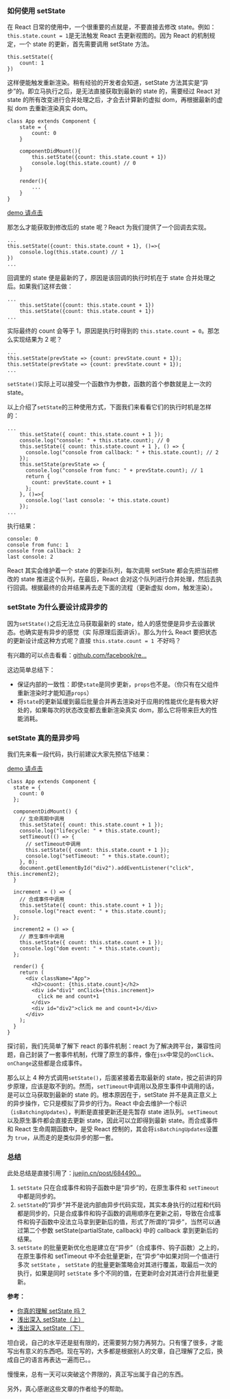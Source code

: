 ### 如何使用 setState

在 React 日常的使用中，一个很重要的点就是，不要直接去修改 state。例如：`this.state.count = 1`是无法触发 React 去更新视图的。因为 React 的机制规定，一个 state 的更新，首先需要调用 setState 方法。

```
this.setState({
    count: 1
})
```

这样便能触发重新渲染。稍有经验的开发者会知道，setState 方法其实是“异步”的。即立马执行之后，是无法直接获取到最新的 state 的，需要经过 React 对 state 的所有改变进行合并处理之后，才会去计算新的虚拟 dom，再根据最新的虚拟 dom 去重新渲染真实 dom。

```
class App extends Component {
	state = {
        count: 0
	}

    componentDidMount(){
        this.setState({count: this.state.count + 1})
        console.log(this.state.count) // 0
    }

    render(){
        ...
    }
}
```

[demo 请点击](https://link.juejin.cn/?target=https%3A%2F%2Fcodesandbox.io%2Fs%2Fxpk8qqx9pz%3Fexpanddevtools%3D1 "https://codesandbox.io/s/xpk8qqx9pz?expanddevtools=1")

那怎么才能获取到修改后的 state 呢？React 为我们提供了一个回调去实现。

```
...
this.setState({count: this.state.count + 1}, ()=>{
    console.log(this.state.count) // 1
})
...
```

回调里的 state 便是最新的了，原因是该回调的执行时机在于 state 合并处理之后。如果我们这样去做：

```
...
	this.setState({count: this.state.count + 1})
	this.setState({count: this.state.count + 1})
...
```

实际最终的 count 会等于 1，原因是执行时得到的 `this.state.count = 0`。那怎么实现结果为 2 呢？

```
...
this.setState(prevState => {count: prevState.count + 1});
this.setState(prevState => {count: prevState.count + 1});
...
```

`setState()`实际上可以接受一个函数作为参数，函数的首个参数就是上一次的 state。

以上介绍了`setState`的三种使用方式，下面我们来看看它们的执行时机是怎样的：

```
...
	this.setState({ count: this.state.count + 1 });
    console.log("console: " + this.state.count); // 0
    this.setState({ count: this.state.count + 1 }, () => {
      console.log("console from callback: " + this.state.count); // 2
    });
    this.setState(prevState => {
      console.log("console from func: " + prevState.count); // 1
      return {
        count: prevState.count + 1
      };
    }, ()=>{
      console.log('last console: '+ this.state.count)
    });
...
```

执行结果：

```
console: 0 
console from func: 1 
console from callback: 2
last console: 2 
```

React 其实会维护着一个 state 的更新队列，每次调用 setState 都会先把当前修改的 state 推进这个队列，在最后，React 会对这个队列进行合并处理，然后去执行回调。根据最终的合并结果再去走下面的流程（更新虚拟 dom，触发渲染）。

### setState 为什么要设计成异步的

因为`setState()`之后无法立马获取最新的 state，给人的感觉便是异步去设置状态。也确实是有异步的感觉（实 际原理后面讲诉）。那么为什么 React 要把状态的更新设计成这种方式呢？直接 `this.state.count = 1 `不好吗？

有兴趣的可以点击看看：[github.com/facebook/re…](https://link.juejin.cn/?target=https%3A%2F%2Fgithub.com%2Ffacebook%2Freact%2Fissues%2F11527%23issuecomment-360199710 "https://github.com/facebook/react/issues/11527#issuecomment-360199710")

这边简单总结下：

* 保证内部的一致性：即使`state`是同步更新，`props`也不是。（你只有在父组件重新渲染时才能知道`props`）
* 将`state`的更新延缓到最后批量合并再去渲染对于应用的性能优化是有极大好处的，如果每次的状态改变都去重新渲染真实 dom，那么它将带来巨大的性能消耗。

### setState 真的是异步吗

我们先来看一段代码，执行前建议大家先预估下结果：

[demo 请点击](https://link.juejin.cn/?target=https%3A%2F%2Fcodesandbox.io%2Fs%2Fk2jwvz03m3%3Fexpanddevtools%3D1 "https://codesandbox.io/s/k2jwvz03m3?expanddevtools=1")

```
class App extends Component {
  state = {
    count: 0
  };

  componentDidMount() {
    // 生命周期中调用
    this.setState({ count: this.state.count + 1 });
    console.log("lifecycle: " + this.state.count);
    setTimeout(() => {
      // setTimeout中调用
      this.setState({ count: this.state.count + 1 });
      console.log("setTimeout: " + this.state.count);
    }, 0);
    document.getElementById("div2").addEventListener("click", this.increment2);
  }

  increment = () => {
    // 合成事件中调用
    this.setState({ count: this.state.count + 1 });
    console.log("react event: " + this.state.count);
  };

  increment2 = () => {
    // 原生事件中调用
    this.setState({ count: this.state.count + 1 });
    console.log("dom event: " + this.state.count);
  };

  render() {
    return (
      <div className="App">
        <h2>couont: {this.state.count}</h2>
        <div id="div1" onClick={this.increment}>
          click me and count+1
        </div>
        <div id="div2">click me and count+1</div>
      </div>
    );
  }
}
```

探讨前，我们先简单了解下 react 的事件机制：react 为了解决跨平台，兼容性问题，自己封装了一套事件机制，代理了原生的事件，像在`jsx`中常见的`onClick`、`onChange`这些都是合成事件。

那么以上 4 种方式调用`setState()`，后面紧接着去取最新的 state，按之前讲的异步原理，应该是取不到的。然而，`setTimeout`中调用以及原生事件中调用的话，是可以立马获取到最新的 state 的。根本原因在于，setState 并不是真正意义上的异步操作，它只是模拟了异步的行为。React 中会去维护一个标识（`isBatchingUpdates`），判断是直接更新还是先暂存 state 进队列。`setTimeout`以及原生事件都会直接去更新 state，因此可以立即得到最新 state。而合成事件和 React 生命周期函数中，是受 React 控制的，其会将`isBatchingUpdates`设置为 `true`，从而走的是类似异步的那一套。

### 总结

此处总结是直接引用了：[juejin.cn/post/684490…](https://juejin.cn/post/6844903636749778958#heading-7 "https://juejin.cn/post/6844903636749778958#heading-7")

1. `setState` 只在合成事件和钩子函数中是“异步”的，在原生事件和 `setTimeout` 中都是同步的。
2. `setState`的“异步”并不是说内部由异步代码实现，其实本身执行的过程和代码都是同步的，只是合成事件和钩子函数的调用顺序在更新之前，导致在合成事件和钩子函数中没法立马拿到更新后的值，形式了所谓的“异步”，当然可以通过第二个参数 setState(partialState, callback) 中的 callback 拿到更新后的结果。
3. `setState` 的批量更新优化也是建立在“异步”（合成事件、钩子函数）之上的，在原生事件和 setTimeout 中不会批量更新，在“异步”中如果对同一个值进行多次 `setState` ， `setState` 的批量更新策略会对其进行覆盖，取最后一次的执行，如果是同时 `setState` 多个不同的值，在更新时会对其进行合并批量更新。

**参考：**

* [你真的理解 setState 吗？](https://juejin.cn/post/6844903636749778958#comment "https://juejin.cn/post/6844903636749778958#comment")
* [浅出深入 setState（上）](https://link.juejin.cn/?target=https%3A%2F%2Fsegmentfault.com%2Fa%2F1190000015615057 "https://segmentfault.com/a/1190000015615057")
* [浅出深入 setState（下）](https://link.juejin.cn/?target=https%3A%2F%2Fsegmentfault.com%2Fa%2F1190000015821018 "https://segmentfault.com/a/1190000015821018")

坦白说，自己的水平还是挺有限的，还需要努力努力再努力。只有懂了很多，才能写出有意义的东西吧。现在写的，大多都是根据别人的文章，自己理解了之后，换成自己的语言再表达一遍而已。。

慢慢来，总有一天可以突破这个界限的，真正写出属于自己的东西。

另外，真心感谢这些文章的作者给予的帮助。
